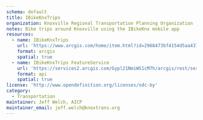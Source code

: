 ```yaml
---
schema: default
title: IBikeKnxTrips
organization: Knoxville Regional Transportation Planning Organization
notes: Bike trips around Knoxville using the IBikeKnx mobile app
resources:
  - name: IBikeKnxTrips
    url: 'https://www.arcgis.com/home/item.html?id=2968473bf4154d5aa4379d56236419b7'
    format: arcgis
    spatial: true
  - name: IBikeKnxTrips FeatureService
    url: 'https://services2.arcgis.com/Gypl21NmiWS1cM7h/arcgis/rest/services/IBikeKnxTrips/FeatureServer'
    format: api
    spatial: true
license: 'http://www.opendefinition.org/licenses/odc-by'
category:
  - Transportation
maintainer: Jeff Welch, AICP
maintainer_email: jeff.welch@knoxtrans.org
---
```

